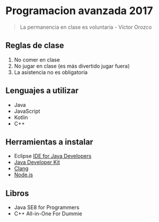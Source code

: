 Programacion avanzada 2017
==========================

> La permanencia en clase es voluntaria - Víctor Orozco

Reglas de clase
---------------
1. No comer en clase
2. No jugar en clase (es más divertido jugar fuera)
3. La asistencia no es obligatoria

Lenguajes a utilizar
--------------------
* Java
* JavaScript
* Kotlin
* C++

Herramientas a instalar
-----------------------
* Eclipse [IDE for Java Developers](https://www.eclipse.org/downloads/packages/eclipse-ide-java-developers/neonr)
* [Java Developer Kit](http://www.oracle.com/technetwork/java/javase/downloads/jdk8-downloads-2133151.html)
* [Clang](http://desultoryquest.com/blog/using-gcc-and-clang-with-eclipse-on-windows)
* [Node.js](https://nodejs.org/en/)

Libros
------
* Java SE8 for Programmers 
* C++ All-in-One For Dummie

